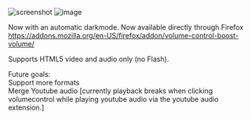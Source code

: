![screenshot](https://i.imgur.com/5WJa1Ku.png)
![image](https://user-images.githubusercontent.com/6486343/167278608-9cb61b61-4fd6-4ba4-a380-b8112c67eec5.png)


Now with an automatic darkmode. Now available directly through Firefox https://addons.mozilla.org/en-US/firefox/addon/volume-control-boost-volume/

Supports HTML5 video and audio only (no Flash).

Future goals:<br>
Support more formats<br>
Merge Youtube audio [currently playback breaks when clicking volumecontrol while playing youtube audio via the youtube audio extension.]
